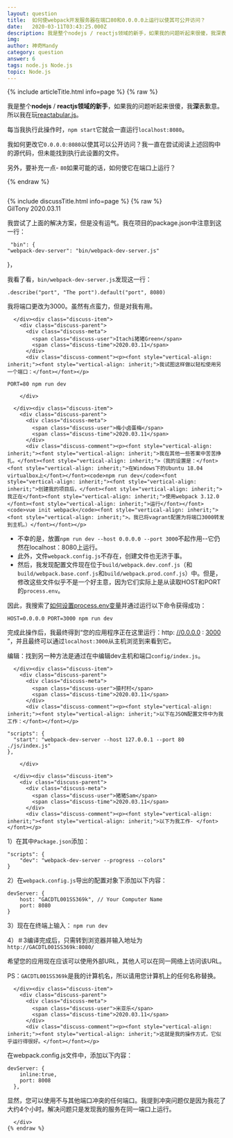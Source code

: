 ```yaml
---
layout: question
title:  如何使webpack开发服务器在端口80和0.0.0.0上运行以使其可公开访问？
date:   2020-03-11T03:43:25.000Z
description: 我是整个nodejs / reactjs领域的新手，如果我的问题听起来很傻，我深表歉意。所以我在玩reactabular.js。每当我执行此操作时，n...
img: 
author: 神奇Mandy
category: question
answer: 6
tags: node.js Node.js
topic: Node.js
---
```

<div class="article-root">
  <div class="article">
    {% include articleTitle.html info=page %}
    {% raw %}
    <div class="article-content"><p><font style="vertical-align: inherit;"><font style="vertical-align: inherit;">我是整个</font></font><strong><font style="vertical-align: inherit;"><font style="vertical-align: inherit;">nodejs</font></font></strong><font style="vertical-align: inherit;"><font style="vertical-align: inherit;"> / </font></font><strong><font style="vertical-align: inherit;"><font style="vertical-align: inherit;">reactjs领域的新手</font></font></strong><font style="vertical-align: inherit;"><font style="vertical-align: inherit;">，如果我的问题听起来很傻，我</font><strong><font style="vertical-align: inherit;">深</font></strong><font style="vertical-align: inherit;">表歉意。</font><font style="vertical-align: inherit;">所以我在玩</font></font><a href="https://github.com/reactabular/reactabular" rel="noreferrer"><font style="vertical-align: inherit;"><font style="vertical-align: inherit;">reactabular.js</font></font></a><font style="vertical-align: inherit;"><font style="vertical-align: inherit;">。</font></font></p>

<p><font style="vertical-align: inherit;"><font style="vertical-align: inherit;">每当我执行此操作时，</font></font><code>npm start</code><font style="vertical-align: inherit;"><font style="vertical-align: inherit;">它就会一直运行</font></font><code>localhost:8080</code><font style="vertical-align: inherit;"><font style="vertical-align: inherit;">。</font></font></p>

<p><font style="vertical-align: inherit;"><font style="vertical-align: inherit;">我如何更改它</font></font><code>0.0.0.0:8080</code><font style="vertical-align: inherit;"><font style="vertical-align: inherit;">以使其可以公开访问？</font><font style="vertical-align: inherit;">我一直在尝试阅读上述回购中的源代码，但未能找到执行此设置的文件。</font></font></p>

<p><font style="vertical-align: inherit;"><font style="vertical-align: inherit;">另外，要补充一点- </font></font><code>80</code><font style="vertical-align: inherit;"><font style="vertical-align: inherit;">如果可能的话，</font><font style="vertical-align: inherit;">如何使它在端口上运行</font><font style="vertical-align: inherit;">？</font></font></p></div>
    {% endraw %}
  </div>
  <p style="height: 0;width:0;overflow: hidden;"> 第612篇《如何使webpack开发服务器在端口80和0.0.0.0上运行以使其可公开访问？》来自Winter(https://github.com/aiyld/aiyld.github.io)的站点</p>
  <div class="discuss-wrapper">
    {% include discussTitle.html info=page %}
    {% raw %}
    <div class="discuss-item">
        <div class="discuss-parent">
          <div class="discuss-meta">
            <span class="discuss-user">GilTony</span>
            <span class="discuss-time">2020.03.11</span>
          </div>
          <div class="discuss-comment"><p><font style="vertical-align: inherit;"><font style="vertical-align: inherit;">我尝试了上面的解决方案，但是没有运气。</font><font style="vertical-align: inherit;">我在项目的package.json中注意到这一行：</font></font></p>

<pre><code> "bin": {<font></font>
"webpack-dev-server": "bin/webpack-dev-server.js"<font></font>
</code></pre>

<p><font style="vertical-align: inherit;"><font style="vertical-align: inherit;">}，</font></font></p>

<p><font style="vertical-align: inherit;"><font style="vertical-align: inherit;">我看了看，</font></font><code>bin/webpack-dev-server.js</code><font style="vertical-align: inherit;"><font style="vertical-align: inherit;">发现这一行：</font></font></p>

<pre><code>.describe("port", "The port").default("port", 8080)
</code></pre>

<p><font style="vertical-align: inherit;"><font style="vertical-align: inherit;">我将端口更改为3000。虽然有点蛮力，但是对我有用。</font></font></p></div>
        </div>
        
      </div><div class="discuss-item">
        <div class="discuss-parent">
          <div class="discuss-meta">
            <span class="discuss-user">Itachi猪猪Green</span>
            <span class="discuss-time">2020.03.11</span>
          </div>
          <div class="discuss-comment"><p><font style="vertical-align: inherit;"><font style="vertical-align: inherit;">我试图这样做以轻松使用另一个端口：</font></font></p>

<pre><code>PORT=80 npm run dev
</code></pre></div>
        </div>
        
      </div><div class="discuss-item">
        <div class="discuss-parent">
          <div class="discuss-meta">
            <span class="discuss-user">梅小卤蛋梅</span>
            <span class="discuss-time">2020.03.11</span>
          </div>
          <div class="discuss-comment"><p><font style="vertical-align: inherit;"><font style="vertical-align: inherit;">我在其他一些答案中苦苦挣扎。</font><font style="vertical-align: inherit;">（我的设置是：</font><font style="vertical-align: inherit;">在Windows下的Ubuntu 18.04 virtualbox上</font></font><code>npm run dev</code><font style="vertical-align: inherit;"><font style="vertical-align: inherit;">创建我的项目后，</font><font style="vertical-align: inherit;">我正在</font><font style="vertical-align: inherit;">使用webpack 3.12.0 </font><font style="vertical-align: inherit;">运行</font></font><code>vue init webpack</code><font style="vertical-align: inherit;"><font style="vertical-align: inherit;">。我已将vagrant配置为将端口3000转发到主机。）</font></font></p>

<ul>
<li><font style="vertical-align: inherit;"><font style="vertical-align: inherit;">不幸的是，放置</font></font><code>npm run dev --host 0.0.0.0 --port 3000</code><font style="vertical-align: inherit;"><font style="vertical-align: inherit;">不起作用--它仍然在localhost：8080上运行。</font></font></li>
<li><font style="vertical-align: inherit;"><font style="vertical-align: inherit;">此外，文件</font></font><code>webpack.config.js</code><font style="vertical-align: inherit;"><font style="vertical-align: inherit;">不存在，创建</font><font style="vertical-align: inherit;">文件</font><font style="vertical-align: inherit;">也无济于事。</font></font></li>
<li><font style="vertical-align: inherit;"><font style="vertical-align: inherit;">然后，我发现配置文件现在位于</font></font><code>build/webpack.dev.conf.js</code><font style="vertical-align: inherit;"><font style="vertical-align: inherit;">（和</font></font><code>build/webpack.base.conf.js</code><font style="vertical-align: inherit;"><font style="vertical-align: inherit;">和</font></font><code>build/webpack.prod.conf.js</code><font style="vertical-align: inherit;"><font style="vertical-align: inherit;">）中。</font><font style="vertical-align: inherit;">但是，修改这些文件似乎不是一个好主意，因为它们实际上是从读取HOST和PORT的</font></font><code>process.env</code><font style="vertical-align: inherit;"><font style="vertical-align: inherit;">。</font></font></li>
</ul>

<p><font style="vertical-align: inherit;"><font style="vertical-align: inherit;">因此，我搜索了</font></font><a href="https://stackoverflow.com/questions/22312671/setting-environment-variables-for-node-to-retrieve"><font style="vertical-align: inherit;"><font style="vertical-align: inherit;">如何设置process.env变量</font></font></a><font style="vertical-align: inherit;"><font style="vertical-align: inherit;">并通过运行以下命令获得成功：</font></font></p>

<pre><code>HOST=0.0.0.0 PORT=3000 npm run dev
</code></pre>

<p><font style="vertical-align: inherit;"><font style="vertical-align: inherit;">完成此操作后，我最终得到“您的应用程序正在这里运行：http: </font></font><a href="http://0.0.0.0:3000" rel="nofollow noreferrer"><font style="vertical-align: inherit;"><font style="vertical-align: inherit;">//0.0.0.0</font></font></a><font style="vertical-align: inherit;"><font style="vertical-align: inherit;"> : </font><a href="http://0.0.0.0:3000" rel="nofollow noreferrer"><font style="vertical-align: inherit;">3000</font></a><font style="vertical-align: inherit;"> ”，并且最终可以通过</font></font><code>localhost:3000</code><font style="vertical-align: inherit;"><font style="vertical-align: inherit;">从主机</font><font style="vertical-align: inherit;">浏览到来看到它</font><font style="vertical-align: inherit;">。</font></font></p>

<p><font style="vertical-align: inherit;"><font style="vertical-align: inherit;">编辑：找到另一种方法是通过在中编辑dev主机和端口</font></font><code>config/index.js</code><font style="vertical-align: inherit;"><font style="vertical-align: inherit;">。</font></font></p></div>
        </div>
        
      </div><div class="discuss-item">
        <div class="discuss-parent">
          <div class="discuss-meta">
            <span class="discuss-user">猿村村</span>
            <span class="discuss-time">2020.03.11</span>
          </div>
          <div class="discuss-comment"><p><font style="vertical-align: inherit;"><font style="vertical-align: inherit;">以下在JSON配置文件中为我工作：</font></font></p>

<pre><code>"scripts": {<font></font>
  "start": "webpack-dev-server --host 127.0.0.1 --port 80 ./js/index.js"<font></font>
},<font></font>
</code></pre></div>
        </div>
        
      </div><div class="discuss-item">
        <div class="discuss-parent">
          <div class="discuss-meta">
            <span class="discuss-user">猪猪Sam</span>
            <span class="discuss-time">2020.03.11</span>
          </div>
          <div class="discuss-comment"><p><font style="vertical-align: inherit;"><font style="vertical-align: inherit;">以下为我工作- </font></font></p>

<p><font style="vertical-align: inherit;"><font style="vertical-align: inherit;">1）在其中</font></font><code>Package.json</code><font style="vertical-align: inherit;"><font style="vertical-align: inherit;">添加：</font></font></p>

<pre><code>"scripts": {<font></font>
    "dev": "webpack-dev-server --progress --colors"<font></font>
}<font></font>
</code></pre>

<p><font style="vertical-align: inherit;"><font style="vertical-align: inherit;">2）在</font></font><code>webpack.config.js</code><font style="vertical-align: inherit;"><font style="vertical-align: inherit;">导出的配置对象下添加以下内容：</font></font></p>

<pre><code>devServer: {<font></font>
    host: "GACDTL001SS369k", // Your Computer Name<font></font>
    port: 8080<font></font>
}<font></font>
</code></pre>

<p><font style="vertical-align: inherit;"><font style="vertical-align: inherit;">3）现在在终端上输入： </font></font><code>npm run dev</code> </p>

<p><font style="vertical-align: inherit;"><font style="vertical-align: inherit;">4）＃3编译完成后，只需转到浏览器并输入地址为 </font></font><code>http://GACDTL001SS369k:8080/</code></p>

<p><font style="vertical-align: inherit;"><font style="vertical-align: inherit;">希望您的应用现在应该可以使用外部URL，其他人可以在同一网络上访问该URL。</font></font></p>

<p><font style="vertical-align: inherit;"><font style="vertical-align: inherit;">PS：</font></font><code>GACDTL001SS369k</code><font style="vertical-align: inherit;"><font style="vertical-align: inherit;">是我的计算机名，所以请用您计算机上的任何名称替换。</font></font></p></div>
        </div>
        
      </div><div class="discuss-item">
        <div class="discuss-parent">
          <div class="discuss-meta">
            <span class="discuss-user">米亚乐</span>
            <span class="discuss-time">2020.03.11</span>
          </div>
          <div class="discuss-comment"><p><font style="vertical-align: inherit;"><font style="vertical-align: inherit;">这就是我的操作方式，它似乎运行得很好。</font></font></p>

<p><font style="vertical-align: inherit;"><font style="vertical-align: inherit;">在webpack.config.js文件中，添加以下内容：</font></font></p>

<pre><code>devServer: {<font></font>
    inline:true,<font></font>
    port: 8008<font></font>
  },<font></font>
</code></pre>

<p><font style="vertical-align: inherit;"><font style="vertical-align: inherit;">显然，您可以使用不与其他端口冲突的任何端口。</font><font style="vertical-align: inherit;">我提到冲突问题仅是因为我花了大约4个小时。</font><font style="vertical-align: inherit;">解决问题只是发现我的服务在同一端口上运行。</font></font></p></div>
        </div>
        
      </div>
    {% endraw %}
  </div>
<div>
